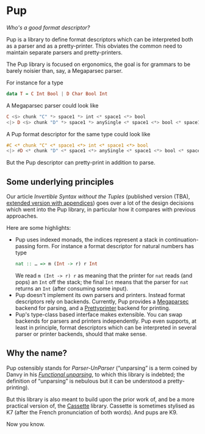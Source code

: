 Pup
===

_Who's a good format descriptor?_

Pup is a library to define format descriptors which can be interpreted both as a
parser and as a pretty-printer. This obviates the common need to maintain separate
parsers and pretty-printers.

The Pup library is focused on ergonomics, the
goal is for grammars to be barely noisier than, say, a Megaparsec parser.

For instance for a type

``` haskell
data T = C Int Bool | D Char Bool Int
```

A Megaparsec parser could look like

``` haskell
C <$> chunk "C" *> space1 *> int <* space1 <*> bool
<|> D <$> chunk "D" *> space1 *> anySingle <* space1 <*> bool <* space1 <*> int
```

A Pup format descriptor for the same type could look like

``` haskell
#C <* chunk "C" <* space1 <*> int <* space1 <*> bool
<|> #D <* chunk "D" <* space1 <*> anySingle <* space1 <*> bool <* space1 <*> int
```

But the Pup descriptor can pretty-print in addition to parse.

## Some underlying principles

Our article _Invertible Syntax without the Tuples_ (published version (TBA),
[extended version with appendices][paper-extended]) goes over a lot of the
design decisions which went into the Pup library, in particular how it compares
with previous approaches.

Here are some highlights:

- Pup uses indexed monads, the indices represent a stack in continuation-passing
  form. For instance a format descriptor for natural numbers has type
  ```haskell
  nat :: … => m (Int -> r) r Int
  ```
  We read `m (Int -> r) r` as meaning that the printer for `nat` reads (and
  pops) an `Int` off the stack; the final `Int` means that the parser for `nat`
  returns an `Int` (after consuming some input).
- Pup doesn't implement its own parsers and printers. Instead format descriptors
  rely on backends. Currently, Pup provides a [Megaparsec] backend for parsing,
  and a [Prettyprinter] backend for printing.
- Pup's type-class based interface makes extensible. You can swap backends for
  parsers and printers independently. Pup even supports, at least in principle,
  format descriptors which can be interpreted in several parser or printer
  backends, should that make sense.

## Why the name?

Pup ostensibly stands for _Parser-UnParser_ (“unparsing” is a term coined by
Danvy in his [_Functional unparsing_][functional-unparsing-paper], to which this
library is indebted; the definition of “unparsing” is nebulous but it can be
understood a pretty-printing).

But this library is also meant to build upon the prior work of, and be a more
practical version of, the [Cassette] library. Cassette is sometimes stylised as
K7 (after the French pronunciation of both words). And pups are K9.

Now you know.

[functional-unparsing-paper]: https://www.cambridge.org/core/journals/journal-of-functional-programming/article/functional-unparsing/789945109AD2AB168B504472E6B786A0
[Cassette]: https://github.com/mboes/cassette/
[paper-extended]: https://arxiv.org/abs/2508.09856
[Megaparsec]: https://hackage.haskell.org/package/megaparsec
[Prettyprinter]: https://hackage.haskell.org/package/prettyprinter

